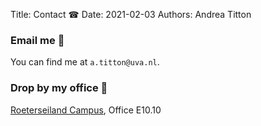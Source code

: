 Title: Contact ☎
Date: 2021-02-03
Authors: Andrea Titton

### Email me 📧

You can find me at `a.titton@uva.nl`.

### Drop by my office 🏢

[Roeterseiland Campus](https://www.uva.nl/en/shared-content/locaties/en/roeterseiland/rec-e.html), Office E10.10